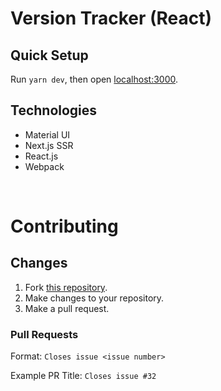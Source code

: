 # Version Tracker (React)

## Quick Setup
Run `yarn dev`, then open [localhost:3000](http://localhost:3000).

## Technologies
- Material UI
- Next.js SSR
- React.js
- Webpack

<br>

# Contributing
## Changes
1. Fork [this repository](https://github.com/mchlbataller/version-track-react).
2. Make changes to your repository.
3. Make a pull request.

### Pull Requests
Format: `Closes issue <issue number>`

Example PR Title: `Closes issue #32`